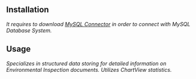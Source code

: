 ## Installation

*It requires to download [MySQL Connector](https://dev.mysql.com/downloads/connector/net/) in order to connect with MySQL Database System.*

## Usage

*Specializes in structured data storing for detailed information on Environmental Inspection documents. Utilizes ChartView statistics.*
